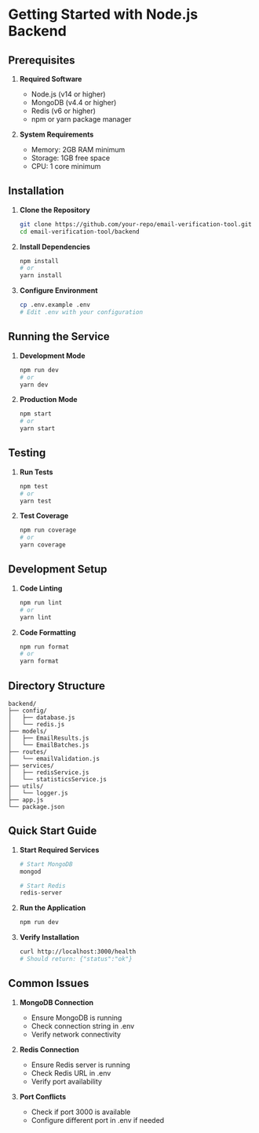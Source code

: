 # Getting Started with Node.js Backend

## Prerequisites

1. **Required Software**
   - Node.js (v14 or higher)
   - MongoDB (v4.4 or higher)
   - Redis (v6 or higher)
   - npm or yarn package manager

2. **System Requirements**
   - Memory: 2GB RAM minimum
   - Storage: 1GB free space
   - CPU: 1 core minimum

## Installation

1. **Clone the Repository**
   ```bash
   git clone https://github.com/your-repo/email-verification-tool.git
   cd email-verification-tool/backend
   ```

2. **Install Dependencies**
   ```bash
   npm install
   # or
   yarn install
   ```

3. **Configure Environment**
   ```bash
   cp .env.example .env
   # Edit .env with your configuration
   ```

## Running the Service

1. **Development Mode**
   ```bash
   npm run dev
   # or
   yarn dev
   ```

2. **Production Mode**
   ```bash
   npm start
   # or
   yarn start
   ```

## Testing

1. **Run Tests**
   ```bash
   npm test
   # or
   yarn test
   ```

2. **Test Coverage**
   ```bash
   npm run coverage
   # or
   yarn coverage
   ```

## Development Setup

1. **Code Linting**
   ```bash
   npm run lint
   # or
   yarn lint
   ```

2. **Code Formatting**
   ```bash
   npm run format
   # or
   yarn format
   ```

## Directory Structure

```
backend/
├── config/
│   ├── database.js
│   └── redis.js
├── models/
│   ├── EmailResults.js
│   └── EmailBatches.js
├── routes/
│   └── emailValidation.js
├── services/
│   ├── redisService.js
│   └── statisticsService.js
├── utils/
│   └── logger.js
├── app.js
└── package.json
```

## Quick Start Guide

1. **Start Required Services**
   ```bash
   # Start MongoDB
   mongod

   # Start Redis
   redis-server
   ```

2. **Run the Application**
   ```bash
   npm run dev
   ```

3. **Verify Installation**
   ```bash
   curl http://localhost:3000/health
   # Should return: {"status":"ok"}
   ```

## Common Issues

1. **MongoDB Connection**
   - Ensure MongoDB is running
   - Check connection string in .env
   - Verify network connectivity

2. **Redis Connection**
   - Ensure Redis server is running
   - Check Redis URL in .env
   - Verify port availability

3. **Port Conflicts**
   - Check if port 3000 is available
   - Configure different port in .env if needed